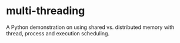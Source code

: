 # multi-threading
A Python demonstration on using shared vs. distributed memory with thread, process and execution scheduling.
